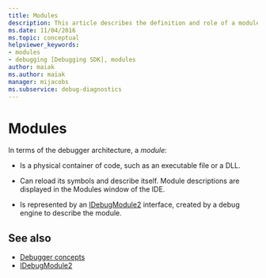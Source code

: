```yaml
---
title: Modules
description: This article describes the definition and role of a module in the debugger architecture in Visual Studio.
ms.date: 11/04/2016
ms.topic: conceptual
helpviewer_keywords:
- modules
- debugging [Debugging SDK], modules
author: maiak
ms.author: maiak
manager: mijacobs
ms.subservice: debug-diagnostics
---
```

# Modules

In terms of the debugger architecture, a *module*:

- Is a physical container of code, such as an executable file or a DLL.

- Can reload its symbols and describe itself. Module descriptions are displayed in the Modules window of the IDE.

- Is represented by an [IDebugModule2](../../extensibility/debugger/reference/idebugmodule2.md) interface, created by a debug engine to describe the module.

## See also
- [Debugger concepts](../../extensibility/debugger/debugger-concepts.md)
- [IDebugModule2](../../extensibility/debugger/reference/idebugmodule2.md)
